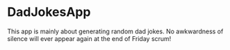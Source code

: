 # DadJokesApp
This app is mainly about generating random dad jokes.
No awkwardness of silence will ever appear again at the end of Friday scrum!
